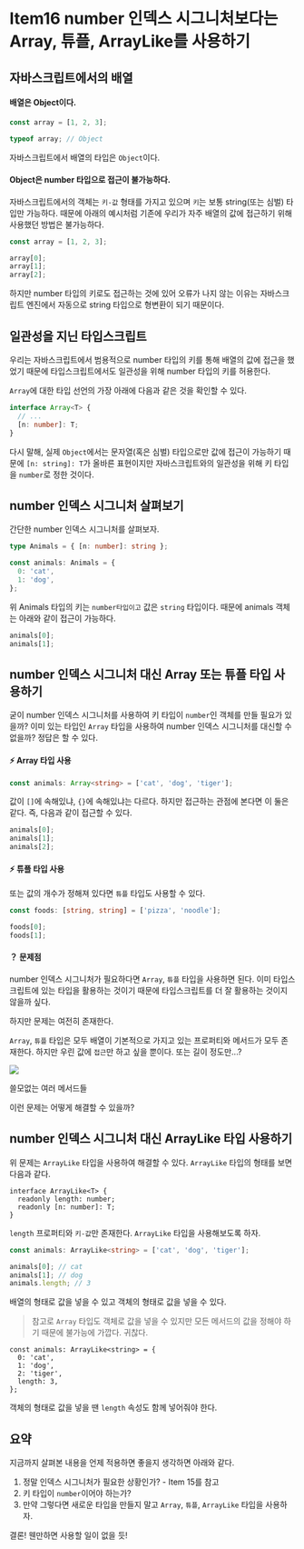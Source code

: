 # Item16 number 인덱스 시그니처보다는 Array, 튜플, ArrayLike를 사용하기

## 자바스크립트에서의 배열
#### 배열은 Object이다.

```js
const array = [1, 2, 3];

typeof array; // Object
```

자바스크립트에서 배열의 타입은 `Object`이다.

#### Object은 number 타입으로 접근이 불가능하다.

자바스크립트에서의 객체는 `키-값` 형태를 가지고 있으며 `키`는 보통 string(또는 심벌) 타입만 가능하다. 때문에 아래의 예시처럼 기존에 우리가 자주 배열의 값에 접근하기 위해 사용했던 방법은 불가능하다.

```js
const array = [1, 2, 3];

array[0];
array[1];
array[2];
```

하지만 number 타입의 키로도 접근하는 것에 있어 오류가 나지 않는 이유는 자바스크립트 엔진에서 자동으로 string 타입으로 형변환이 되기 때문이다.


## 일관성을 지닌 타입스크립트

우리는 자바스크립트에서 범용적으로 number 타입의 키를 통해 배열의 값에 접근을 했었기 때문에 타입스크립트에서도 일관성을 위해 number 타입의 키를 허용한다.

`Array`에 대한 타입 선언의 가장 아래에 다음과 같은 것을 확인할 수 있다.

```ts
interface Array<T> {
  // ...
  [n: number]: T;
}
```

다시 말해, 실제 `Object`에서는 문자열(혹은 심벌) 타입으로만 값에 접근이 가능하기 때문에 `[n: string]: T`가 올바른 표현이지만 자바스크립트와의 일관성을 위해 키 타입을 `number`로 정한 것이다.


## number 인덱스 시그니처 살펴보기

간단한 number 인덱스 시그니처를 살펴보자.

```ts
type Animals = { [n: number]: string };

const animals: Animals = {
  0: 'cat',
  1: 'dog',
};
```

위 Animals 타입의 키는 `number타입이고` 값은 `string` 타입이다. 때문에 animals 객체는 아래와 같이 접근이 가능하다.

```ts
animals[0];
animals[1];
```


## number 인덱스 시그니처 대신 Array 또는 튜플 타입 사용하기

굳이 number 인덱스 시그니처를 사용하여 키 타입이 `number`인 객체를 만들 필요가 있을까? 이미 있는 타입인 `Array` 타입을 사용하여 number 인덱스 시그니처를 대신할 수 없을까? 정답은 할 수 있다.

#### ⚡️ Array 타입 사용

```ts
const animals: Array<string> = ['cat', 'dog', 'tiger'];
```

값이 `[]`에 속해있냐, `{}`에 속해있냐는 다르다. 하지만 접근하는 관점에 본다면 이 둘은 같다. 즉, 다음과 같이 접근할 수 있다.

```ts
animals[0];
animals[1];
animals[2];
```

#### ⚡️ 튜플 타입 사용

또는 값의 개수가 정해져 있다면 `튜플` 타입도 사용할 수 있다.

```ts
const foods: [string, string] = ['pizza', 'noodle'];

foods[0];
foods[1];
```

#### ？ 문제점

number 인덱스 시그니처가 필요하다면 `Array`, `튜플` 타입을 사용하면 된다. 이미 타입스크립트에 있는 타입을 활용하는 것이기 때문에 타입스크립트를 더 잘 활용하는 것이지 않을까 싶다.

하지만 문제는 여전히 존재한다.

`Array`, `튜플` 타입은 모두 배열이 기본적으로 가지고 있는 프로퍼티와 메서드가 모두 존재한다. 하지만 우린 값에 `접근`만 하고 싶을 뿐이다. 또는 길이 정도만...?

![](https://blog.kakaocdn.net/dn/4mMKV/btr9kj3MEDG/L4tXp4REs4BIfmlZVsh8K1/img.png)

쓸모없는 여러 메서드들

이런 문제는 어떻게 해결할 수 있을까?


## number 인덱스 시그니처 대신 ArrayLike 타입 사용하기

위 문제는 `ArrayLike` 타입을 사용하여 해결할 수 있다. `ArrayLike` 타입의 형태를 보면 다음과 같다.

```angelscript
interface ArrayLike<T> {
  readonly length: number;
  readonly [n: number]: T;
}
```

`length` 프로퍼티와 `키-값`만 존재한다. `ArrayLike` 타입을 사용해보도록 하자.

```ts
const animals: ArrayLike<string> = ['cat', 'dog', 'tiger'];

animals[0]; // cat
animals[1]; // dog
animals.length; // 3
```

배열의 형태로 값을 넣을 수 있고 객체의 형태로 값을 넣을 수 있다.

> 참고로 `Array` 타입도 객체로 값을 넣을 수 있지만 모든 메서드의 값을 정해야 하기 때문에 불가능에 가깝다. 귀찮다.

```angelscript
const animals: ArrayLike<string> = {
  0: 'cat',
  1: 'dog',
  2: 'tiger',
  length: 3,
};
```

객체의 형태로 값을 넣을 땐 `length` 속성도 함께 넣어줘야 한다.


## 요약

지금까지 살펴본 내용을 언제 적용하면 좋을지 생각하면 아래와 같다.

1. 정말 인덱스 시그니처가 필요한 상황인가? - Item 15를 참고
2. 키 타입이 `number`이어야 하는가?
3. 만약 그렇다면 새로운 타입을 만들지 말고 `Array`, `튜플`, `ArrayLike` 타입을 사용하자.



결론! 웬만하면 사용할 일이 없을 듯!